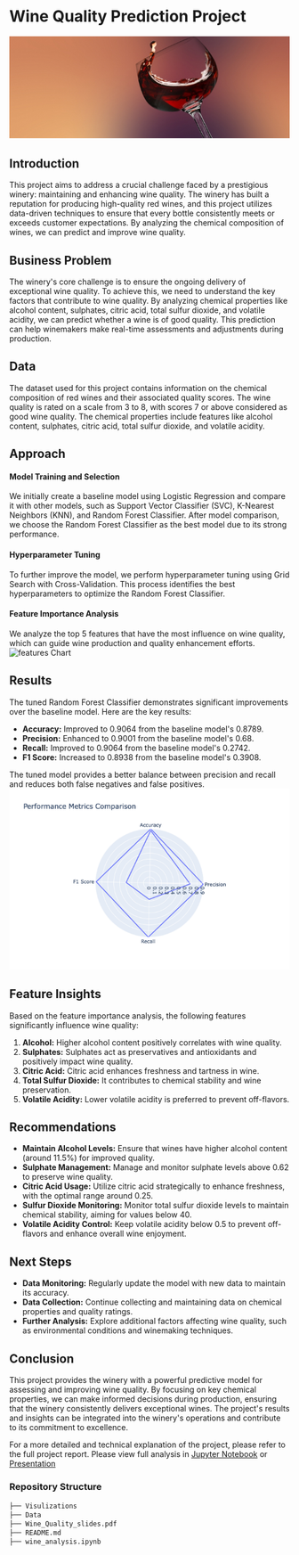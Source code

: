 # Wine Quality Prediction Project
![Banner](./visualizations/wine_readMe.jpg)
## Introduction


This project aims to address a crucial challenge faced by a prestigious winery: maintaining and enhancing wine quality. The winery has built a reputation for producing high-quality red wines, and this project utilizes data-driven techniques to ensure that every bottle consistently meets or exceeds customer expectations. By analyzing the chemical composition of wines, we can predict and improve wine quality.

## Business Problem

The winery's core challenge is to ensure the ongoing delivery of exceptional wine quality. To achieve this, we need to understand the key factors that contribute to wine quality. By analyzing chemical properties like alcohol content, sulphates, citric acid, total sulfur dioxide, and volatile acidity, we can predict whether a wine is of good quality. This prediction can help winemakers make real-time assessments and adjustments during production.

## Data

The dataset used for this project contains information on the chemical composition of red wines and their associated quality scores. The wine quality is rated on a scale from 3 to 8, with scores 7 or above considered as good wine quality. The chemical properties include features like alcohol content, sulphates, citric acid, total sulfur dioxide, and volatile acidity.

## Approach

#### Model Training and Selection

We initially create a baseline model using Logistic Regression and compare it with other models, such as Support Vector Classifier (SVC), K-Nearest Neighbors (KNN), and Random Forest Classifier. After model comparison, we choose the Random Forest Classifier as the best model due to its strong performance.

#### Hyperparameter Tuning

To further improve the model, we perform hyperparameter tuning using Grid Search with Cross-Validation. This process identifies the best hyperparameters to optimize the Random Forest Classifier.

#### Feature Importance Analysis

We analyze the top 5 features that have the most influence on wine quality, which can guide wine production and quality enhancement efforts.
![features Chart](./visualizations/pie_chart_wine.png)

## Results

The tuned Random Forest Classifier demonstrates significant improvements over the baseline model. Here are the key results:

- **Accuracy:** Improved to 0.9064 from the baseline model's 0.8789.
- **Precision:** Enhanced to 0.9001 from the baseline model's 0.68.
- **Recall:** Improved to 0.9064 from the baseline model's 0.2742.
- **F1 Score:** Increased to 0.8938 from the baseline model's 0.3908.

The tuned model provides a better balance between precision and recall and reduces both false negatives and false positives.
![Model Improvement Chart](./visualizations/models_chart.png)

## Feature Insights

Based on the feature importance analysis, the following features significantly influence wine quality:

1. **Alcohol:** Higher alcohol content positively correlates with wine quality.
2. **Sulphates:** Sulphates act as preservatives and antioxidants and positively impact wine quality.
3. **Citric Acid:** Citric acid enhances freshness and tartness in wine.
4. **Total Sulfur Dioxide:** It contributes to chemical stability and wine preservation.
5. **Volatile Acidity:** Lower volatile acidity is preferred to prevent off-flavors.

## Recommendations

- **Maintain Alcohol Levels:** Ensure that wines have higher alcohol content (around 11.5%) for improved quality.
- **Sulphate Management:** Manage and monitor sulphate levels above 0.62 to preserve wine quality.
- **Citric Acid Usage:** Utilize citric acid strategically to enhance freshness, with the optimal range around 0.25.
- **Sulfur Dioxide Monitoring:** Monitor total sulfur dioxide levels to maintain chemical stability, aiming for values below 40.
- **Volatile Acidity Control:** Keep volatile acidity below 0.5 to prevent off-flavors and enhance overall wine enjoyment.

## Next Steps

- **Data Monitoring:** Regularly update the model with new data to maintain its accuracy.
- **Data Collection:** Continue collecting and maintaining data on chemical properties and quality ratings.
- **Further Analysis:** Explore additional factors affecting wine quality, such as environmental conditions and winemaking techniques.

## Conclusion

This project provides the winery with a powerful predictive model for assessing and improving wine quality. By focusing on key chemical properties, we can make informed decisions during production, ensuring that the winery consistently delivers exceptional wines. The project's results and insights can be integrated into the winery's operations and contribute to its commitment to excellence.

For a more detailed and technical explanation of the project, please refer to the full project report.
Please view full analysis in [Jupyter Notebook](https://github.com/nv593/Wine_Quality/blob/main/Wine%20Quality.ipynb) or [Presentation](link)

### Repository Structure

```
├── Visulizations
├── Data
├── Wine_Quality_slides.pdf
├── README.md
├── wine_analysis.ipynb

